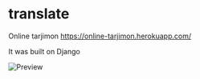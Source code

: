 # translate

Online tarjimon
https://online-tarjimon.herokuapp.com/

It was built on Django

![Preview](https://raw.githubusercontent.com/SanjarbekSaminjonov/translate/main/image.png)
